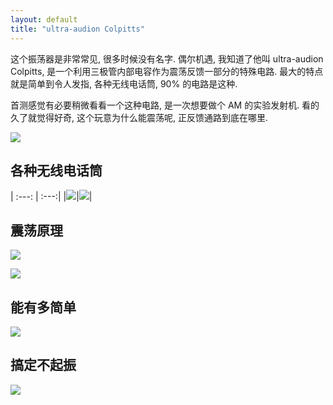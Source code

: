 ```yaml
---
layout: default
title: "ultra-audion Colpitts"
---
```


这个振荡器是非常常见, 很多时候没有名字. 偶尔机遇, 我知道了他叫  ultra-audion Colpitts, 是一个利用三极管内部电容作为震荡反馈一部分的特殊电路. 最大的特点就是简单到令人发指, 各种无线电话筒, 90% 的电路是这种.

首测感觉有必要稍微看看一个这种电路, 是一次想要做个 AM 的实验发射机. 看的久了就觉得好奇, 这个玩意为什么能震荡呢, 正反馈通路到底在哪里.

![]({{site.baseurl}}/images/ultra-audion-transmiter.jpg)

## 各种无线电话筒

| :---: | :---:|
|![]({{site.baseurl}}/images/ultra-audion-bug1.jpg)|![]({{site.baseurl}}/images/ultra-audion-bug2.jpg)|

## 震荡原理

![]({{site.baseurl}}/images/ultra-audion-sch.jpg)

![]({{site.baseurl}}/images/ultra-audion-simple-sch.jpg)

## 能有多简单

![]({{site.baseurl}}/images/ultra-audion-tinny.jpg)

## 搞定不起振

![]({{site.baseurl}}/images/ultra-audion-fix.jpg)